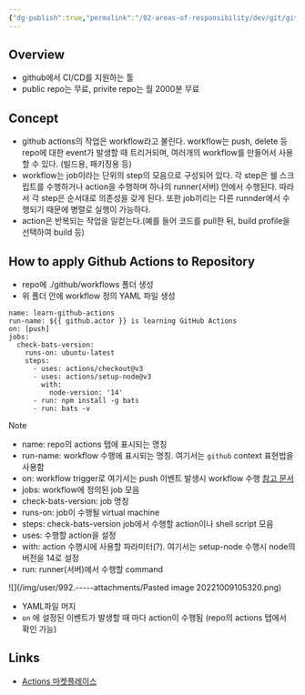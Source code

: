 ```yaml
---
{"dg-publish":true,"permalink":"/02-areas-of-responsibility/dev/git/github-actions/","tags":["dev","github/actions","devops","cicd"],"noteIcon":""}
---
```


## Overview
- github에서 CI/CD를 지원하는 툴 
- public repo는 무료, privite repo는 월 2000분 무료
## Concept
- github actions의 작업은 workflow라고 불린다. workflow는 push, delete 등 repo에 대한 event가 발생할 때 트리거되며, 여러개의 workflow를 만들어서 사용할 수 있다. (빌드용, 패키징용 등)	
- workflow는 job이라는 단위의 step의 모음으로 구성되어 있다. 각 step은 쉘 스크립트를 수행하거나 action을 수행하며 하나의 runner(서버) 안에서 수행된다. 따라서 각 step은 순서대로 의존성을 갖게 된다. 또한 job끼리는 다른 runnder에서 수행되기 때문에 병렬로 실행이 가능하다.
- action은 반복되는 작업을 일컫는다.(예를 들어 코드를 pull한 뒤, build profile을 선택하여 build 등)
## How to apply Github Actions to Repository 
- repo에 ./github/workflows 폴더 생성
- 위 폴더 안에 workflow 정의 YAML 파일 생성
```
name: learn-github-actions
run-name: ${{ github.actor }} is learning GitHub Actions
on: [push]
jobs:
  check-bats-version:
    runs-on: ubuntu-latest
    steps:
      - uses: actions/checkout@v3
      - uses: actions/setup-node@v3
        with:
          node-version: '14'
      - run: npm install -g bats
      - run: bats -v
```
>[!note]
>- name: repo의 actions 탭에 표시되는 명칭
>- run-name: workflow 수행에 표시되는 명칭. 여기서는 `github` context 표현법을 사용함
>- on: workflow trigger로 여기서는 push 이벤트 발생시 workflow 수행 [참고 문서](https://docs.github.com/en/actions/using-workflows/workflow-syntax-for-github-actions#onpushpull_requestpull_request_targetpathspaths-ignore) 
>- jobs: workflow에 정의된 job 모음
>- check-bats-version: job 명칭
>- runs-on: job이 수행될 virtual machine
>- steps: check-bats-version job에서 수행할 action이나 shell script 모음
>- uses: 수행할 action을 설정
>- with: action 수행시에 사용할 파라미터(?). 여기서는 setup-node 수행시 node의 버전을 14로 설정
>- run: runner(서버)에서 수행할 command

![](/img/user/992.-----attachments/Pasted image 20221009105320.png)
- YAML파일 머지
- `on` 에 설정된 이벤트가 발생할 때 마다 action이 수행됨 (repo의 actions 탭에서 확인 가능)
## Links
- [Actions 마켓플레이스](https://github.com/marketplace?type=actions)